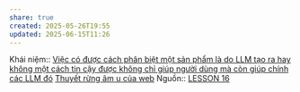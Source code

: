 ```yaml
---
share: true
created: 2025-05-26T19:55
updated: 2025-06-15T11:26
---
```

Khái niệm:: 
[Việc có được cách phân biệt một sản phẩm là do LLM tạo ra hay không một cách tin cậy được không chỉ giúp người dùng mà còn giúp chính các LLM đó](../../%C4%90%E1%BB%99ng%20c%C6%A1%20c%E1%BB%A7a%20c%C3%B4ng%20ty/Vi%E1%BB%87c%20c%C3%B3%20%C4%91%C6%B0%E1%BB%A3c%20c%C3%A1ch%20ph%C3%A2n%20bi%E1%BB%87t%20m%E1%BB%99t%20s%E1%BA%A3n%20ph%E1%BA%A9m%20l%C3%A0%20do%20LLM%20t%E1%BA%A1o%20ra%20hay%20kh%C3%B4ng%20m%E1%BB%99t%20c%C3%A1ch%20tin%20c%E1%BA%ADy%20%C4%91%C6%B0%E1%BB%A3c%20kh%C3%B4ng%20ch%E1%BB%89%20gi%C3%BAp%20ng%C6%B0%E1%BB%9Di%20d%C3%B9ng%20m%C3%A0%20c%C3%B2n%20gi%C3%BAp%20ch%C3%ADnh%20c%C3%A1c%20LLM%20%C4%91%C3%B3.md)
[Thuyết rừng âm u của web](../../../../Nh%C3%A2n%20h%E1%BB%8Dc/Nh%E1%BB%AFng%20n%C6%A1i%20kh%C3%B3%20ch%E1%BB%89%20m%E1%BB%A5c%20%C4%91%C6%B0%E1%BB%A3c%20l%C3%A0%20nh%E1%BB%AFng%20n%C6%A1i%20g%E1%BA%B7p%20%C4%91%C6%B0%E1%BB%A3c%20nhi%E1%BB%81u%20cu%E1%BB%99c%20tr%C3%B2%20chuy%E1%BB%87n%20l%C3%A0nh%20m%E1%BA%A1nh.md)
Nguồn:: [LESSON 16](https://thebullshitmachines.com/lesson-16-the-first-step-fallacy/index.html)